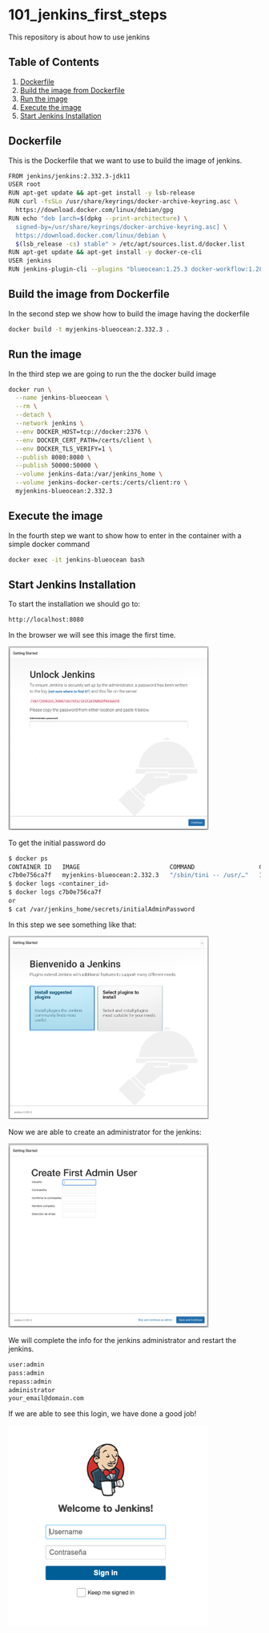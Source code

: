 # 101_jenkins_first_steps
This repository is about how to use jenkins

## Table of Contents
1. [Dockerfile](#dockerfile)
2. [Build the image from Dockerfile](#build-the-image-from-dockerfile)
3. [Run the image](#run-the-image)
4. [Execute the image](#execute-the-image)
5. [Start Jenkins Installation](#start-jenkins-installation)

## Dockerfile
This is the Dockerfile that we want to use to build the image of jenkins.
```sh
FROM jenkins/jenkins:2.332.3-jdk11
USER root
RUN apt-get update && apt-get install -y lsb-release
RUN curl -fsSLo /usr/share/keyrings/docker-archive-keyring.asc \
  https://download.docker.com/linux/debian/gpg
RUN echo "deb [arch=$(dpkg --print-architecture) \
  signed-by=/usr/share/keyrings/docker-archive-keyring.asc] \
  https://download.docker.com/linux/debian \
  $(lsb_release -cs) stable" > /etc/apt/sources.list.d/docker.list
RUN apt-get update && apt-get install -y docker-ce-cli
USER jenkins
RUN jenkins-plugin-cli --plugins "blueocean:1.25.3 docker-workflow:1.28"
```

## Build the image from Dockerfile
In the second step we show how to build the image having the dockerfile
```sh
docker build -t myjenkins-blueocean:2.332.3 .
```
## Run the image
In the third step we are going to run the the docker build image
```sh
docker run \
  --name jenkins-blueocean \
  --rm \
  --detach \
  --network jenkins \
  --env DOCKER_HOST=tcp://docker:2376 \
  --env DOCKER_CERT_PATH=/certs/client \
  --env DOCKER_TLS_VERIFY=1 \
  --publish 8080:8080 \
  --publish 50000:50000 \
  --volume jenkins-data:/var/jenkins_home \
  --volume jenkins-docker-certs:/certs/client:ro \
  myjenkins-blueocean:2.332.3 
```

## Execute the image
In the fourth step we want to show how to enter in the container with a simple docker command
```sh
docker exec -it jenkins-blueocean bash
```
## Start Jenkins Installation
To start the installation we should go to:
```sh
http://localhost:8080
```

In the browser we will see this image the first time.
<p><img src="https://github.com/federicoperezmarina/101_jenkins_first_steps/blob/main/img/unlock_jenkins.png" width="400px"/></p>

To get the initial password do
```sh
$ docker ps
CONTAINER ID   IMAGE                         COMMAND                  CREATED          STATUS          PORTS                                              NAMES
c7b0e756ca7f   myjenkins-blueocean:2.332.3   "/sbin/tini -- /usr/…"   16 minutes ago   Up 16 minutes   0.0.0.0:8080->8080/tcp, 0.0.0.0:50000->50000/tcp   jenkins-blueocean
$ docker logs <container_id>
$ docker logs c7b0e756ca7f
or
$ cat /var/jenkins_home/secrets/initialAdminPassword
```

In this step we see something like that:
<p><img src="https://github.com/federicoperezmarina/101_jenkins_first_steps/blob/main/img/wellcome_jenkins.png" width="400px"/></p>

Now we are able to create an administrator for the jenkins:
<p><img src="https://github.com/federicoperezmarina/101_jenkins_first_steps/blob/main/img/admin_jenkins.png" width="400px"/></p>

We will complete the info for the jenkins administrator and restart the jenkins.
```sh
user:admin
pass:admin
repass:admin
administrator
your_email@domain.com
```

If we are able to see this login, we have done a good job!
<p><img src="https://github.com/federicoperezmarina/101_jenkins_first_steps/blob/main/img/login_jenkins.png" width="400px"/></p>
